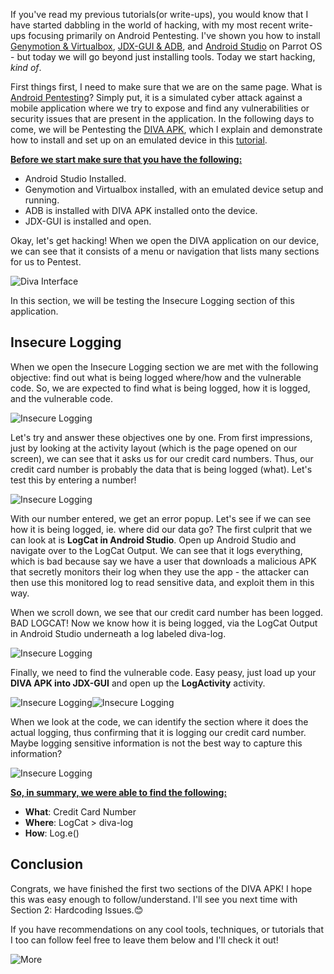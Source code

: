 If you've read my previous tutorials(or write-ups), you would know that I have started dabbling in the world of hacking, with my most recent write-ups focusing primarily on Android Pentesting. I've shown you how to install [Genymotion & Virtualbox](https://dev.to/christinecdev/how-to-install-genymotion-virtualbox-on-parrot-os-287p), [JDX-GUI & ADB](https://dev.to/christinecdev/android-how-to-install-adb-apks-and-jdx-gui-on-parrot-os-3m9c), and [Android Studio](https://tutorialforlinux.com/2021/04/05/step-by-step-android-studio-parrot-linux-installation/) on Parrot OS - but today we will go beyond just installing tools. Today we start hacking, _kind of_.

First things first, I need to make sure that we are on the same page. What is [Android Pentesting](https://www.getastra.com/blog/security-audit/android-penetration-testing/)? Simply put, it is a simulated cyber attack against a mobile application where we try to expose and find any vulnerabilities or security issues that are present in the application. In the following days to come, we will be Pentesting the [DIVA APK](https://www.payatu.com/wp-content/uploads/2016/01/diva-beta.tar.gz), which I explain and demonstrate how to install and set up on an emulated device in this [tutorial](https://dev.to/christinecdev/android-how-to-install-adb-apks-and-jdx-gui-on-parrot-os-3m9c).

**<u>Before we start make sure that you have the following:</u>**
- Android Studio Installed.
- Genymotion and Virtualbox installed, with an emulated device setup and running.
- ADB is installed with DIVA APK installed onto the device. 
- JDX-GUI is installed and open.

Okay, let's get hacking! When we open the DIVA application on our device, we can see that it consists of a menu or navigation that lists many sections for us to Pentest. 

![Diva Interface](https://dev-to-uploads.s3.amazonaws.com/uploads/articles/00pka1yeuzi564jct4y1.png)

In this section, we will be testing the Insecure Logging section of this application. 

## Insecure Logging
When we open the Insecure Logging section we are met with the following objective: find out what is being logged where/how and the vulnerable code. So, we are expected to find what is being logged, how it is logged, and the vulnerable code.

![Insecure Logging](https://dev-to-uploads.s3.amazonaws.com/uploads/articles/589ypsx72k2o0pz4e6f7.png)

Let's try and answer these objectives one by one. From first impressions, just by looking at the activity layout (which is the page opened on our screen), we can see that it asks us for our credit card numbers. Thus, our credit card number is probably the data that is being logged (what). Let's test this by entering a number!

![Insecure Logging](https://dev-to-uploads.s3.amazonaws.com/uploads/articles/sip5hhr5gmfvtraajz2k.png)

With our number entered, we get an error popup. Let's see if we can see how it is being logged, ie. where did our data go? The first culprit that we can look at is **LogCat in Android Studio**. Open up Android Studio and navigate over to the LogCat Output. We can see that it logs everything, which is bad because say we have a user that downloads a malicious APK that secretly monitors their log when they use the app - the attacker can then use this monitored log to read sensitive data, and exploit them in this way. 

When we scroll down, we see that our credit card number has been logged. BAD LOGCAT!  Now we know how it is being logged, via the LogCat Output in Android Studio underneath a log labeled diva-log.

![Insecure Logging](https://dev-to-uploads.s3.amazonaws.com/uploads/articles/oty1b2bixc3ji1h9v653.png)

Finally, we need to find the vulnerable code. Easy peasy, just load up your **DIVA APK into JDX-GUI** and open up the **LogActivity** activity. 

![Insecure Logging](https://dev-to-uploads.s3.amazonaws.com/uploads/articles/jutzsahjj3b5k8aztjhf.png)![Insecure Logging](https://dev-to-uploads.s3.amazonaws.com/uploads/articles/h6uenjjpifimy9mf7ed5.png)

When we look at the code, we can identify the section where it does the actual logging, thus confirming that it is logging our credit card number. Maybe logging sensitive information is not the best way to capture this information? 

![Insecure Logging](https://dev-to-uploads.s3.amazonaws.com/uploads/articles/k49f3417y916ybrj1nx3.png)
 
**<u>So, in summary, we were able to find the following:</u>**
- **What**: Credit Card Number
- **Where**: LogCat > diva-log
- **How**: Log.e()

## Conclusion
Congrats, we have finished the first two sections of the DIVA APK! I hope this was easy enough to follow/understand. I'll see you next time with Section 2: Hardcoding Issues.😊

If you have recommendations on any cool tools, techniques, or tutorials that I too can follow feel free to leave them below and I'll check it out!

![More](https://media1.giphy.com/media/l2JHQzrwFCOw98rMA/giphy.gif)
